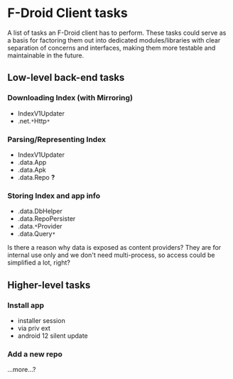 # F-Droid Client tasks

A list of tasks an F-Droid client has to perform. These tasks could serve as a basis for factoring them out into dedicated modules/libraries with clear separation of concerns and interfaces, making them more testable and maintainable in the future.

## Low-level back-end tasks

### Downloading Index (with Mirroring)

   * IndexV1Updater
   * .net.`*`Http`*`

### Parsing/Representing Index

   * IndexV1Updater
   * .data.App
   * .data.Apk
   * .data.Repo **?**

### Storing Index and app info

   * .data.DbHelper
   * .data.RepoPersister
   * .data.`*`Provider
   * .data.Query`*`

Is there a reason why data is exposed as content providers? They are for internal use only and we don't need multi-process, so access could be simplified a lot, right?

## Higher-level tasks

### Install app

   * installer session
   * via priv ext
   * android 12 silent update

### Add a new repo

...more...?

